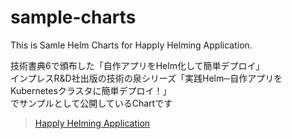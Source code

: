 # sample-charts

This is Samle Helm Charts for Happly Helming Application.

技術書典6で頒布した「自作アプリをHelm化して簡単デプロイ」  
インプレスR&D社出版の技術の泉シリーズ「実践Helm─自作アプリをKubernetesクラスタに簡単デプロイ！」  
でサンプルとして公開しているChartです

> [Happly Helming Application](https://github.com/govargo/go-happyhelming)
